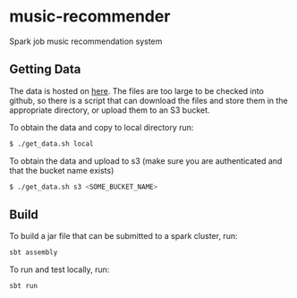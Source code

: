 # music-recommender

Spark job music recommendation system


## Getting Data
The data is hosted on [here](http://www.iro.umontreal.ca/~lisa/datasets/image_and_question_data_1obj.tar.gz). The files are too large to be checked into github, so there is a script that can download the files and store them in the appropriate directory, or upload them to an S3 bucket.

To obtain the data and copy to local directory run:
```bash
$ ./get_data.sh local
```

To obtain the data and upload to s3 (make sure you are authenticated and that the bucket name exists)
```bash
$ ./get_data.sh s3 <SOME_BUCKET_NAME>
```


## Build
To build a jar file that can be submitted to a spark cluster, run:
```bash
sbt assembly
```

To run and test locally, run:
```bash
sbt run
```
